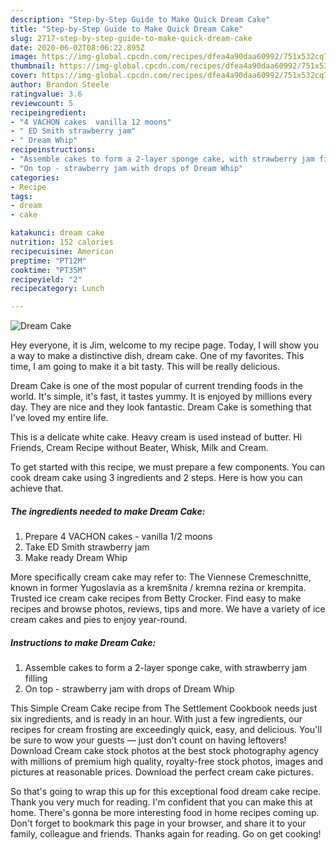 ```yaml
---
description: "Step-by-Step Guide to Make Quick Dream Cake"
title: "Step-by-Step Guide to Make Quick Dream Cake"
slug: 2717-step-by-step-guide-to-make-quick-dream-cake
date: 2020-06-02T08:06:22.895Z
image: https://img-global.cpcdn.com/recipes/dfea4a90daa60992/751x532cq70/dream-cake-recipe-main-photo.jpg
thumbnail: https://img-global.cpcdn.com/recipes/dfea4a90daa60992/751x532cq70/dream-cake-recipe-main-photo.jpg
cover: https://img-global.cpcdn.com/recipes/dfea4a90daa60992/751x532cq70/dream-cake-recipe-main-photo.jpg
author: Brandon Steele
ratingvalue: 3.6
reviewcount: 5
recipeingredient:
- "4 VACHON cakes  vanilla 12 moons"
- " ED Smith strawberry jam"
- " Dream Whip"
recipeinstructions:
- "Assemble cakes to form a 2-layer sponge cake, with strawberry jam filling"
- "On top - strawberry jam with drops of Dream Whip"
categories:
- Recipe
tags:
- dream
- cake

katakunci: dream cake 
nutrition: 152 calories
recipecuisine: American
preptime: "PT12M"
cooktime: "PT35M"
recipeyield: "2"
recipecategory: Lunch

---
```



![Dream Cake](https://img-global.cpcdn.com/recipes/dfea4a90daa60992/751x532cq70/dream-cake-recipe-main-photo.jpg)

Hey everyone, it is Jim, welcome to my recipe page. Today, I will show you a way to make a distinctive dish, dream cake. One of my favorites. This time, I am going to make it a bit tasty. This will be really delicious.

Dream Cake is one of the most popular of current trending foods in the world. It's simple, it's fast, it tastes yummy. It is enjoyed by millions every day. They are nice and they look fantastic. Dream Cake is something that I've loved my entire life.

This is a delicate white cake. Heavy cream is used instead of butter. Hi Friends, Cream Recipe without Beater, Whisk, Milk and Cream.


To get started with this recipe, we must prepare a few components. You can cook dream cake using 3 ingredients and 2 steps. Here is how you can achieve that.

<!--inarticleads1-->

##### The ingredients needed to make Dream Cake:

1. Prepare 4 VACHON cakes - vanilla 1/2 moons
1. Take  ED Smith strawberry jam
1. Make ready  Dream Whip


More specifically cream cake may refer to: The Viennese Cremeschnitte, known in former Yugoslavia as a kremšnita / kremna rezina or krempita. Trusted ice cream cake recipes from Betty Crocker. Find easy to make recipes and browse photos, reviews, tips and more. We have a variety of ice cream cakes and pies to enjoy year-round. 

<!--inarticleads2-->

##### Instructions to make Dream Cake:

1. Assemble cakes to form a 2-layer sponge cake, with strawberry jam filling
1. On top - strawberry jam with drops of Dream Whip


This Simple Cream Cake recipe from The Settlement Cookbook needs just six ingredients, and is ready in an hour. With just a few ingredients, our recipes for cream frosting are exceedingly quick, easy, and delicious. You&#39;ll be sure to wow your guests — just don&#39;t count on having leftovers! Download Cream cake stock photos at the best stock photography agency with millions of premium high quality, royalty-free stock photos, images and pictures at reasonable prices. Download the perfect cream cake pictures. 

So that's going to wrap this up for this exceptional food dream cake recipe. Thank you very much for reading. I'm confident that you can make this at home. There's gonna be more interesting food in home recipes coming up. Don't forget to bookmark this page in your browser, and share it to your family, colleague and friends. Thanks again for reading. Go on get cooking!
